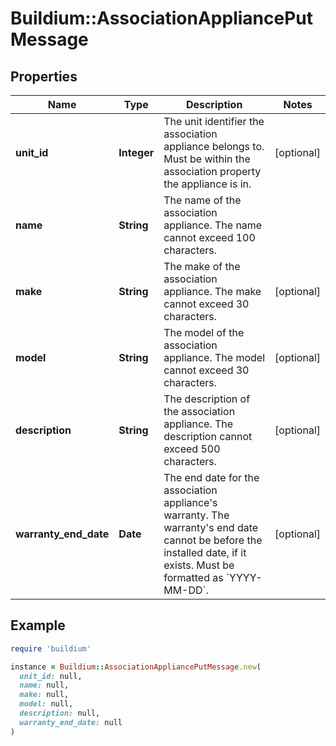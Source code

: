 # Buildium::AssociationAppliancePutMessage

## Properties

| Name | Type | Description | Notes |
| ---- | ---- | ----------- | ----- |
| **unit_id** | **Integer** | The unit identifier the association appliance belongs to. Must be within the association property the appliance is in. | [optional] |
| **name** | **String** | The name of the association appliance. The name cannot exceed 100 characters. |  |
| **make** | **String** | The make of the association appliance. The make cannot exceed 30 characters. | [optional] |
| **model** | **String** | The model of the association appliance. The model cannot exceed 30 characters. | [optional] |
| **description** | **String** | The description of the association appliance. The description cannot exceed 500 characters. | [optional] |
| **warranty_end_date** | **Date** | The end date for the association appliance&#39;s warranty. The warranty&#39;s end date cannot be before the installed date, if it exists. Must be formatted as &#x60;YYYY-MM-DD&#x60;. | [optional] |

## Example

```ruby
require 'buildium'

instance = Buildium::AssociationAppliancePutMessage.new(
  unit_id: null,
  name: null,
  make: null,
  model: null,
  description: null,
  warranty_end_date: null
)
```

